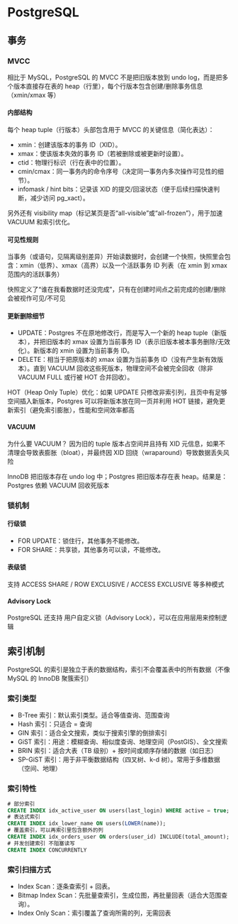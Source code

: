 
# PostgreSQL

## 事务

### MVCC

相比于 MySQL，PostgreSQL 的 MVCC 不是把旧版本放到 undo log，而是把多个版本直接存在表的 heap（行里），每个行版本包含创建/删除事务信息（xmin/xmax 等）

#### 内部结构

每个 heap tuple（行版本）头部包含用于 MVCC 的关键信息（简化表达）：

- xmin：创建该版本的事务 ID（XID）。
- xmax：使该版本失效的事务 ID（若被删除或被更新时设置）。
- ctid：物理行标识（行在表中的位置）。
- cmin/cmax：同一事务内的命令序号（决定同一事务内多次操作可见性的细节）。
- infomask / hint bits：记录该 XID 的提交/回滚状态（便于后续扫描快速判断，减少访问 pg_xact）。

另外还有 visibility map（标记某页是否“all-visible”或“all-frozen”），用于加速 VACUUM 和索引优化。

#### 可见性规则

当事务（或语句，见隔离级别差异）开始读数据时，会创建一个快照，快照里会包含：xmin（低界）、xmax（高界）以及一个活跃事务 ID 列表（在 xmin 到 xmax 范围内的活跃事务）

快照定义了“谁在我看数据时还没完成”，只有在创建时间点之前完成的创建/删除会被视作可见/不可见

#### 更新删除细节

- UPDATE：Postgres 不在原地修改行，而是写入一个新的 heap tuple（新版本），并把旧版本的 xmax 设置为当前事务 ID（表示旧版本被本事务删除/无效化）。新版本的 xmin 设置为当前事务 ID。
- DELETE：相当于把原版本的 xmax 设置为当前事务 ID（没有产生新有效版本）。直到 VACUUM 回收这些死版本，物理空间不会被完全回收（除非 VACUUM FULL 或行被 HOT 合并回收）。

HOT（Heap Only Tuple）优化：如果 UPDATE 只修改非索引列，且页中有足够空间插入新版本，Postgres 可以将新版本放在同一页并利用 HOT 链接，避免更新索引（避免索引膨胀），性能和空间效率都高

#### VACUUM

为什么要 VACUUM？ 因为旧的 tuple 版本占空间并且持有 XID 元信息，如果不清理会导致表膨胀（bloat），并最终因 XID 回绕（wraparound）导致数据丢失风险

InnoDB 把旧版本存在 undo log 中；Postgres 把旧版本存在表 heap。结果是：Postgres 依赖 VACUUM 回收死版本

### 锁机制

#### 行级锁

- FOR UPDATE：锁住行，其他事务不能修改。
- FOR SHARE：共享锁，其他事务可以读，不能修改。

#### 表级锁

支持 ACCESS SHARE / ROW EXCLUSIVE / ACCESS EXCLUSIVE 等多种模式

#### Advisory Lock

PostgreSQL 还支持 用户自定义锁（Advisory Lock），可以在应用层用来控制逻辑

## 索引机制


PostgreSQL 的索引是独立于表的数据结构，索引不会覆盖表中的所有数据（不像 MySQL 的 InnoDB 聚簇索引）

### 索引类型

- B-Tree 索引：默认索引类型。适合等值查询、范围查询
- Hash 索引：只适合 = 查询
- GIN 索引：适合全文搜索，类似于搜索引擎的倒排索引
- GiST 索引：用途：模糊查询、相似度查询、地理空间（PostGIS）、全文搜索
- BRIN 索引：适合大表（TB 级别）+ 按时间或顺序存储的数据（如日志）
- SP-GiST 索引：用于非平衡数据结构（四叉树、k-d 树）。常用于多维数据（空间、地理）

### 索引特性

```sql
# 部分索引
CREATE INDEX idx_active_user ON users(last_login) WHERE active = true;
# 表达式索引
CREATE INDEX idx_lower_name ON users(LOWER(name));
# 覆盖索引，可以再索引里包含额外的列
CREATE INDEX idx_orders_user ON orders(user_id) INCLUDE(total_amount);
# 并发创建索引 不阻塞读写
CREATE INDEX CONCURRENTLY
```

### 索引扫描方式

- Index Scan：逐条查索引 + 回表。
- Bitmap Index Scan：先批量查索引，生成位图，再批量回表（适合大范围查询）。
- Index Only Scan：索引覆盖了查询所需的列，无需回表

